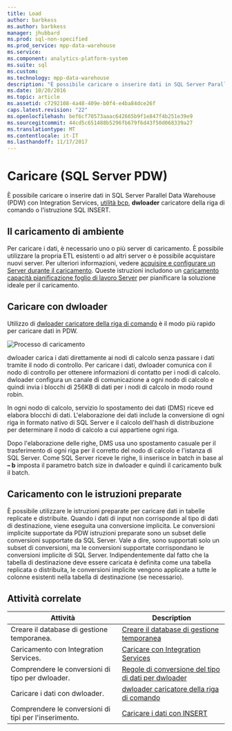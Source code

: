 ```yaml
---
title: Load
author: barbkess
ms.author: barbkess
manager: jhubbard
ms.prod: sql-non-specified
ms.prod_service: mpp-data-warehouse
ms.service: 
ms.component: analytics-platform-system
ms.suite: sql
ms.custom: 
ms.technology: mpp-data-warehouse
description: "È possibile caricare o inserire dati in SQL Server Parallel Data Warehouse (PDW) con Integration Services, utilità bcp, dwloader o l'istruzione SQL INSERT."
ms.date: 10/20/2016
ms.topic: article
ms.assetid: c7292108-4a48-409e-b0f4-e4ba84dce26f
caps.latest.revision: "22"
ms.openlocfilehash: bef6cf70573aaac642665b9f1e847f4b251e39e9
ms.sourcegitcommit: 44cd5c651488b5296fb679f6d43f50d068339a27
ms.translationtype: MT
ms.contentlocale: it-IT
ms.lasthandoff: 11/17/2017
---
```

# <a name="load-sql-server-pdw"></a>Caricare (SQL Server PDW)
È possibile caricare o inserire dati in SQL Server Parallel Data Warehouse (PDW) con Integration Services, [utilità bcp](../tools/bcp-utility.md), **dwloader** caricatore della riga di comando o l'istruzione SQL INSERT.  

## <a name="loading-environment"></a>Il caricamento di ambiente  
Per caricare i dati, è necessario uno o più server di caricamento. È possibile utilizzare la propria ETL esistenti o ad altri server o è possibile acquistare nuovi server. Per ulteriori informazioni, vedere [acquisire e configurare un Server durante il caricamento](acquire-and-configure-loading-server.md). Queste istruzioni includono un [caricamento capacità pianificazione foglio di lavoro Server](loading-server-capacity-planning-worksheet.md) per pianificare la soluzione ideale per il caricamento.  
  
## <a name="load-with-dwloader"></a>Caricare con dwloader  
Utilizzo di [dwloader caricatore della riga di comando](dwloader.md) è il modo più rapido per caricare dati in PDW.  
  
![Processo di caricamento](media/loading-process.png "processo di caricamento")  
  
dwloader carica i dati direttamente ai nodi di calcolo senza passare i dati tramite il nodo di controllo. Per caricare i dati, dwloader comunica con il nodo di controllo per ottenere informazioni di contatto per i nodi di calcolo. dwloader configura un canale di comunicazione a ogni nodo di calcolo e quindi invia i blocchi di 256KB di dati per i nodi di calcolo in modo round robin.  
  
In ogni nodo di calcolo, servizio lo spostamento dei dati (DMS) riceve ed elabora blocchi di dati. L'elaborazione dei dati include la conversione di ogni riga in formato nativo di SQL Server e il calcolo dell'hash di distribuzione per determinare il nodo di calcolo a cui appartiene ogni riga.  
  
Dopo l'elaborazione delle righe, DMS usa uno spostamento casuale per il trasferimento di ogni riga per il corretto del nodo di calcolo e l'istanza di SQL Server. Come SQL Server riceve le righe, li inserisce in batch in base al **– b** imposta il parametro batch size in dwloader e quindi il caricamento bulk il batch.  

## <a name="load-with-prepared-statements"></a>Caricamento con le istruzioni preparate

È possibile utilizzare le istruzioni preparate per caricare dati in tabelle replicate e distribuite. Quando i dati di input non corrisponde al tipo di dati di destinazione, viene eseguita una conversione implicita. Le conversioni implicite supportate da PDW istruzioni preparate sono un subset delle conversioni supportate da SQL Server. Vale a dire, sono supportati solo un subset di conversioni, ma le conversioni supportate corrispondano le conversioni implicite di SQL Server. Indipendentemente dal fatto che la tabella di destinazione deve essere caricata è definita come una tabella replicata o distribuita, le conversioni implicite vengono applicate a tutte le colonne esistenti nella tabella di destinazione (se necessario). 

<!-- MISSING LINK
For more information, see [Prepared statements](prepared-statements.md).
-->
  
## <a name="related-tasks"></a>Attività correlate  
  
|Attività|Description|  
|--------|---------------|  
|Creare il database di gestione temporanea.|[Creare il database di gestione temporanea](staging-database.md)|  
|Caricamento con Integration Services.|[Caricare con Integration Services](load-with-ssis.md)|  
|Comprendere le conversioni di tipo per dwloader.|[Regole di conversione del tipo di dati per dwloader](dwloader-data-type-conversion-rules.md)|  
|Caricare i dati con dwloader.|[dwloader caricatore della riga di comando](dwloader.md)|  
|Comprendere le conversioni di tipi per l'inserimento.|[Caricare i dati con INSERT](load-with-insert.md)|  
 
<!-- MISSING LINKS
## See Also  
[Grant permissions to load data](grant-permissions-to-load-data.md)  
[Common metadata query examles](metadata-query-examples.md)  
  
-->
